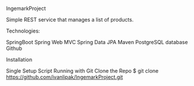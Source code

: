 IngemarkProject

Simple REST service that manages a list of products.

Technologies:

  SpringBoot 
  Spring Web MVC
  Spring Data JPA
  Maven
  PostgreSQL database
  Github
  
  
Installation
  
  Single Setup Script
  Running with Git
  Clone the Repo
    $ git clone https://github.com/ivanlipak/IngemarkProject.git
  


  
